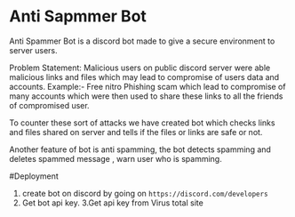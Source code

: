 # Anti Sapmmer Bot

Anti Spammer Bot is a discord bot made to give  a secure environment to server users.

Problem Statement:
Malicious users on public discord server were able malicious links and files which may lead to compromise of users data and accounts.
Example:- Free nitro Phishing scam which lead to compromise of many accounts which were then used to share these links to all the friends of compromised user.

To counter these sort of attacks we have created bot which checks links and files shared on server and tells if the files or links are safe or not.

Another feature of bot is anti spamming, the bot detects spamming and deletes spammed message , warn user who is spamming.

#Deployment
1. create bot on discord by  going on ```https://discord.com/developers```
2. Get bot api key.
3.Get api key from Virus total site
